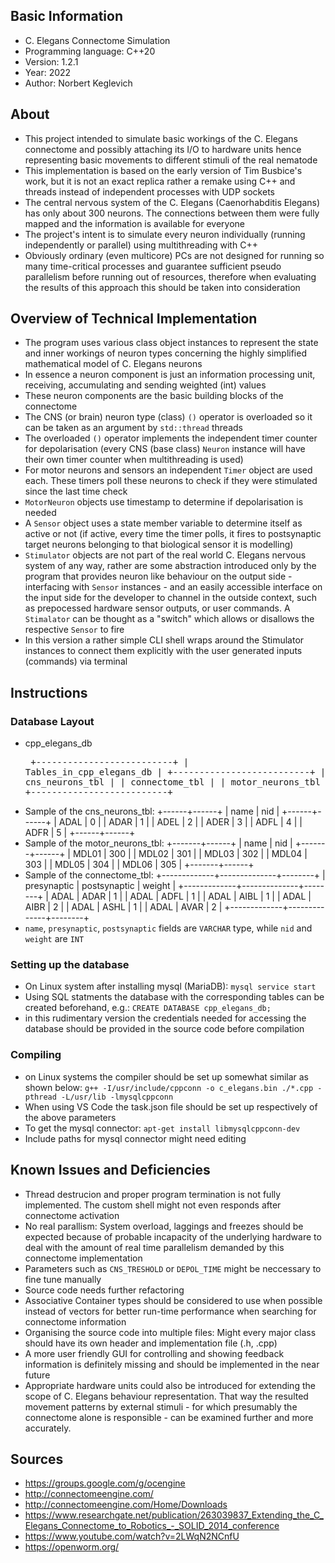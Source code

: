 ## Basic Information
- C. Elegans Connectome Simulation
- Programming language: C++20
- Version: 1.2.1
- Year: 2022
- Author: Norbert Keglevich

## About
- This project intended to simulate basic workings of the C. Elegans connectome and possibly attaching its I/O to hardware units hence representing basic movements to different stimuli of the real nematode
- This implementation is based on the early version of Tim Busbice's work, but it is not an exact replica rather a remake using C++ and threads instead of independent processes with UDP sockets
- The central nervous system of the C. Elegans (Caenorhabditis Elegans) has only about 300 neurons. The connections between them were fully mapped and the information is available for everyone
- The project's intent is to simulate every neuron individually (running independently or parallel) using multithreading with C++
- Obviously ordinary (even multicore) PCs are not designed for running so many time-critical processes and guarantee sufficient pseudo parallelism before running out of resources, therefore when evaluating the results of this approach this should be taken into consideration

## Overview of Technical Implementation
- The program uses various class object instances to represent the state and inner workings of neuron types concerning the highly simplified mathematical model of C. Elegans neurons
- In essence a neuron component is just an information processing unit, receiving, accumulating and sending weighted (int) values
- These neuron components are the basic building blocks of the connectome
- The CNS (or brain) neuron type (class) `()` operator is overloaded so it can be taken as an argument by `std::thread` threads
- The overloaded `()` operator implements the independent timer counter for depolarisation (every CNS (base class) `Neuron` instance will have their own timer counter when multithreading is used)
- For motor neurons and sensors an independent `Timer` object are used each. These timers poll these neurons to check if they were stimulated since the last time check
- `MotorNeuron` objects use timestamp to determine if depolarisation is needed
- A `Sensor` object uses a state member variable to determine itself as active or not (if active, every time the timer polls, it fires to postsynaptic target neurons belonging to that biological sensor it is modelling)
- `Stimulator` objects are not part of the real world C. Elegans nervous system of any way, rather are some abstraction introduced only by the program that provides neuron like behaviour on the output side - interfacing with `Sensor` instances - and an easily accessible interface on the input side for the developer to channel in the outside context, such as prepocessed hardware sensor outputs, or user commands. A `Stimalator` can be thought as a "switch" which allows or disallows the respective `Sensor` to fire
- In this version a rather simple CLI shell wraps around the Stimulator instances to connect them explicitly with the user generated inputs (commands) via terminal

## Instructions
### Database Layout
- cpp_elegans_db <pre>
+--------------------------+
| Tables_in_cpp_elegans_db |
+--------------------------+
| cns_neurons_tbl          |
| connectome_tbl           |
| motor_neurons_tbl        |
+--------------------------+</pre>
- Sample of the cns_neurons_tbl:
+------+------+
| name | nid  |
+------+------+
| ADAL |    0 |
| ADAR |    1 |
| ADEL |    2 |
| ADER |    3 |
| ADFL |    4 |
| ADFR |    5 |
+------+------+
- Sample of the motor_neurons_tbl:
+-------+------+
| name  | nid  |
+-------+------+
| MDL01 |  300 |
| MDL02 |  301 |
| MDL03 |  302 |
| MDL04 |  303 |
| MDL05 |  304 |
| MDL06 |  305 |
+-------+------+
- Sample of the connectome_tbl:
+-------------+--------------+--------+
| presynaptic | postsynaptic | weight |
+-------------+--------------+--------+
| ADAL        | ADAR         |      1 |
| ADAL        | ADFL         |      1 |
| ADAL        | AIBL         |      1 |
| ADAL        | AIBR         |      2 |
| ADAL        | ASHL         |      1 |
| ADAL        | AVAR         |      2 |
+-------------+--------------+--------+
- `name`, `presynaptic`, `postsynaptic` fields are `VARCHAR` type, while `nid` and `weight` are `INT`
### Setting up the database
- On Linux system after installing mysql (MariaDB): `mysql service start`
- Using SQL statments the database with the corresponding tables can be created beforehand, e.g.: `CREATE DATABASE cpp_elegans_db;`
- in this rudimentary version the credentials needed for accessing the database should be provided in the source code before compilation
### Compiling
- on Linux systems the compiler should be set up somewhat similar as shown below:
`g++ -I/usr/include/cppconn -o c_elegans.bin ./*.cpp -pthread -L/usr/lib -lmysqlcppconn`
- When using VS Code the task.json file should be set up respectively of the above parameters
- To get the mysql connector: `apt-get install libmysqlcppconn-dev`
- Include paths for mysql connector might need editing

## Known Issues and Deficiencies
- Thread destrucion and proper program termination is not fully implemented. The custom shell might not even responds after connectome activation
- No real parallism: System overload, laggings and freezes should be expected because of probable incapacity of the underlying hardware to deal with the amount of real time parallelism demanded by this connectome implementation
- Parameters such as `CNS_TRESHOLD` or `DEPOL_TIME` might be neccessary to fine tune manually
- Source code needs further refactoring
- Associative Container types should be considered to use when possible instead of vectors for better run-time performance when searching for connectome information
- Organising the source code into multiple files: Might every major class should have its own header and implementation file (.h, .cpp)
- A more user friendly GUI for controlling and showing feedback information is definitely missing and should be implemented in the near future
- Appropriate hardware units could also be introduced for extending the scope of C. Elegans behaviour representation. That way the resulted movement patterns by external stimuli - for which presumably the connectome alone is responsible - can be examined further and more accurately.

## Sources
- https://groups.google.com/g/ocengine
- http://connectomeengine.com/
- http://connectomeengine.com/Home/Downloads
- https://www.researchgate.net/publication/263039837_Extending_the_C_Elegans_Connectome_to_Robotics_-_SOLID_2014_conference
- https://www.youtube.com/watch?v=2LWqN2NCnfU
- https://openworm.org/
